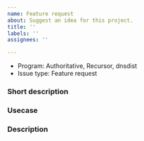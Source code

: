 ```yaml
---
name: Feature request
about: Suggest an idea for this project.
title: ''
labels: ''
assignees: ''

---
```


<!-- Hi! Thanks for filing an issue. It will be read with care by human beings. Can we ask you to please fill out this template and not simply demand new features or send in complaints? Thanks! -->
<!-- Also please search the existing issues (both open and closed) to see if your report might be duplicate -->
<!-- Please don't file an issue when you have a support question, send support questions to the mailinglist or ask them on IRC (https://www.powerdns.com/opensource.html) -->

<!-- Tell us what is issue is about -->
 - Program: Authoritative, Recursor, dnsdist <!-- delete the ones that do not apply -->
 - Issue type: Feature request

### Short description
<!-- Explain in a few sentences what the issue/request is -->

### Usecase
<!-- Tell what you're trying to achieve, without describing _what_ the requested feature should do -->

### Description
<!-- Describe as extensively as possible what you want the software to do -->
